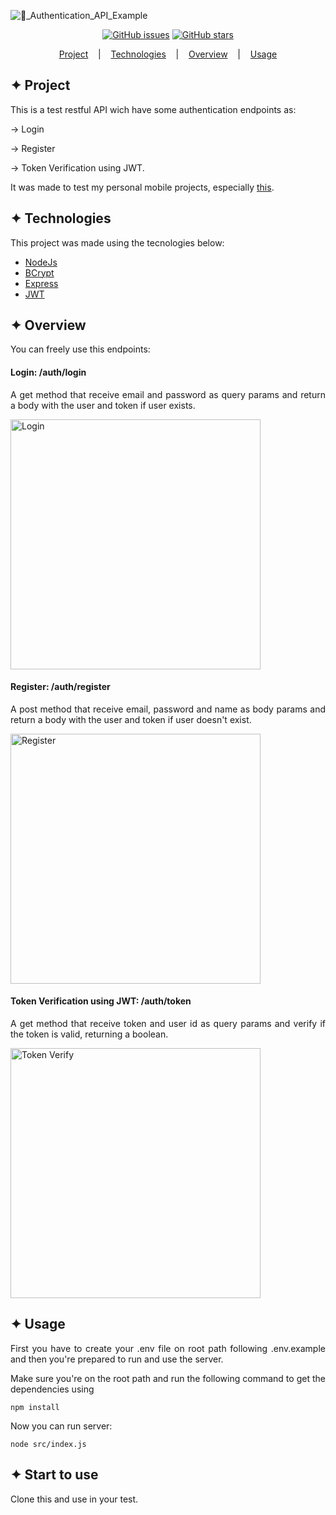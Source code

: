 ![🔐_Authentication_API_Example](https://user-images.githubusercontent.com/32853995/195391392-9b47c284-f0eb-4e50-ae31-c321fd8758f6.png)


<div align="center">
          
<a href="https://github.com/pedrohso7/apiTestAuthentication/issues"><img alt="GitHub issues" src="https://img.shields.io/github/issues/pedrohso7/apiTestAuthentication"></a> <a href="https://github.com/pedrohso7/apiTestAuthentication/stargazers"><img alt="GitHub stars" src="https://img.shields.io/github/stars/pedrohso7/apiTestAuthentication"></a>
</div>
          
<p align="center">
  <a href="#-project">Project</a>
  &nbsp;&nbsp;&nbsp;|&nbsp;&nbsp;&nbsp;
  <a href="#-technologies">Technologies</a>
  &nbsp;&nbsp;&nbsp;|&nbsp;&nbsp;&nbsp;
  <a href="#-overview">Overview</a>
  &nbsp;&nbsp;&nbsp;|&nbsp;&nbsp;&nbsp;
  <a href="#-usage">Usage</a>
</p>

## ✦ Project
<p align="justify">
This is a test restful API wich have some authentication endpoints as:
          
-> Login
          
-> Register
          
-> Token Verification using JWT.
          
It was made to test my personal mobile projects, especially [this](https://github.com/pedrohso7/mobileCleanProjectTemplate).
</p>

## ✦ Technologies
This project was made using the tecnologies below:
- [NodeJs](https://nodejs.org/en/)
- [BCrypt](https://www.npmjs.com/package/bcrypt)
- [Express](https://expressjs.com/pt-br)
- [JWT](https://www.npmjs.com/package/jsonwebtoken)

## ✦ Overview
<p align="justify">
You can freely use this endpoints:
</p>

<h4>Login: /auth/login</h4>

<p align="justify">
A get method that receive email and password as query params and return a body with the user and token if user exists.
</p>

<img alt="Login" title="App" src="https://user-images.githubusercontent.com/32853995/195408304-a4ba173a-2c99-41a8-a512-95b42cb10b44.png" width="400"/>

<h4>Register: /auth/register</h4>


<p align="justify">A post method that receive email, password and name as body params and return a body with the user and token if user doesn't exist.</p>


<img alt="Register" title="App" src="https://user-images.githubusercontent.com/32853995/195408184-adb4c7b9-9f82-4f8f-a6ac-4f2ee712136d.png" width="400"/>

<h4>Token Verification using JWT: /auth/token</h4>

<p align="justify">
A get method that receive token and user id as query params and verify if the token is valid, returning a boolean.
</p>

<img alt="Token Verify" title="App" src="https://user-images.githubusercontent.com/32853995/195408096-4c51a1f5-df6b-4c74-b3df-03e2a057011a.png" width="400"/>

## ✦ Usage
<p align="justify">
First you have to create your .env file on root path following .env.example and then you're prepared to run and use the server.
</p>


<p align="justify">
Make sure you're on the root path and run the following command to get the dependencies using
</p>

```
npm install
```

<p align="justify">
Now you can run server:
</p>

```
node src/index.js
```

## ✦ Start to use

<p align="justify">
Clone this and use in your test.
</p>
